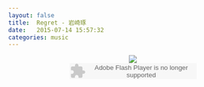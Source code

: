 ```yaml
---
layout: false
title:  Regret - 岩崎琢
date:   2015-07-14 15:57:32
categories: music
---
```


<div align="center">
  <img src='/public/3233071238391091.jpg'/>
  <br />
  <embed src="http://www.xiami.com/widget/0_3600997_/singlePlayer.swf" type="application/x-shockwave-flash" width="257" height="33" wmode="transparent"></embed>
</div>
